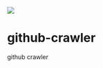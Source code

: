 ![](https://github.com/what-want/github-crawler/workflows/crawling/badge.svg)
# github-crawler
github crawler
